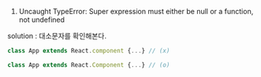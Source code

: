 1. Uncaught TypeError: Super expression must either be null or a function, not undefined

solution : 대소문자를 확인해본다.
```javascript
class App extends React.component {...} // (x)

class App extends React.Component {...} // (o)
```
